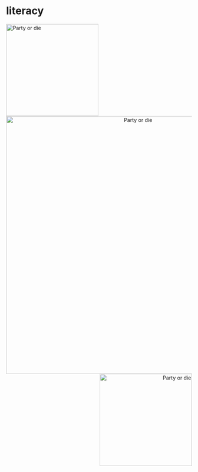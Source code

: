 # literacy
<div align="left">
  <img src="https://cultofthepartyparrot.com/parrots/hd/levitationparrot.gif" style="vertical-align: top;" alt="Party or die" width=250>
</div>

<div align="center">
  <img src="https://cultofthepartyparrot.com/parrots/hd/ultrafastparrot.gif" style="vertical-align: top;" alt="Party or die" width=700>
</div>

<div align="right">
  <img src="https://cultofthepartyparrot.com/parrots/hd/moonwalkingparrot.gif" style="vertical-align: top;" alt="Party or die" width=250>
</div>

